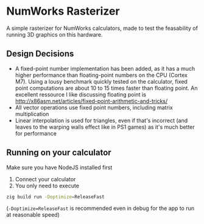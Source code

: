 # NumWorks Rasterizer

A simple rasterizer for NumWorks calculators, made to test the feasability of running 3D graphics
on this hardware.

## Design Decisions
- A fixed-point number implementation has been added, as it has a much higher performance than
  floating-point numbers on the CPU (Cortex M7). Using a lousy benchmark quickly tested on the
  calculator, fixed point computations are about 10 to 15 times faster than floating point.
  An excellent ressource I like discussing floating point is http://x86asm.net/articles/fixed-point-arithmetic-and-tricks/
- All vector operations use fixed point numbers, including matrix multiplication
- Linear interpolation is used for triangles, even if that's incorrect (and leaves to the warping
  walls effect like in PS1 games) as it's much better for performance

## Running on your calculator

Make sure you have NodeJS installed first

1. Connect your calculator
2. You only need to execute
```sh
zig build run -Doptimize=ReleaseFast
```
(`-Doptimize=ReleaseFast` is recommended even in debug for the app to run at reasonable speed)
